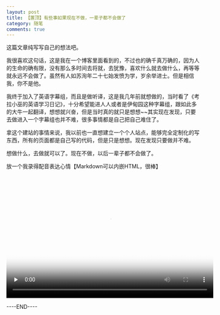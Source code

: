 ```yaml
---
layout: post
title: 【置顶】有些事如果现在不做，一辈子都不会做了
category: 随笔
comments: true
---
```


这篇文章纯写写自己的想法吧。

我很喜欢这句话，这是我在一个博客里面看到的，不过也的确千真万确的，因为人的生命的确有限，没有那么多时间去将就，去犹豫，喜欢什么就去做什么，再等等就永远不会做了。虽然有人如苏洵年二十七始发愤为学，岁余举进士。但是相信我，你不是他。

我终于加入了英语字幕组，而且是做听译，这是我几年前就想做的，当时看了《考拉小巫的英语学习日记》，十分希望能进人人或者是伊甸园这种字幕组，跟如此多的大牛一起翻译，想想就兴奋，但是当时真的就只是想想~~其实现在发现，只要去做进入一个字幕组也并不难，很多事情都是自己把自己难住了。

拿这个建站的事情来说，我以前也一直想建立一个个人站点，能够完全定制化的写东西，所有的页面都是自己写的代码，但是只是想想。现在发现只要做并不难。

想做什么，去做就可以了。现在不做，以后一辈子都不会做了。

放一个我录得配音表达心情【Markdown可以内嵌HTML，很棒】

<video id="video" controls="controls" width="540" height="320" preload="none" poster="http://7u2nh5.com2.z0.glb.qiniucdn.com/2015-07-03/5595e3c0a6003.jpg">
	<source id="mp4" src="http://113.107.112.155/cdn.qupeiyin.cn/2015-07-15/1436933710468321313.mp4" type="video/mp4">
	<!-- <source id="webm" src="http://media.w3.org/2010/05/sintel/trailer.webm" type="video/webm">
	<source id="ogv" src="http://media.w3.org/2010/05/sintel/trailer.ogv" type="video/ogg"> -->
	<p>Your user agent does not support the HTML5 Video element.</p>
</video>

----END----
